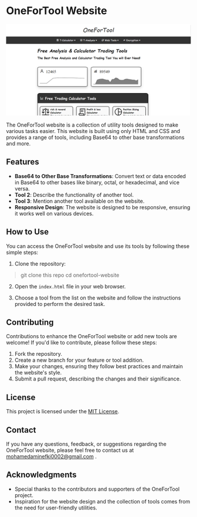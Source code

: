 # OneForTool Website

![Website Screenshot](./redm.png)

The OneForTool website is a collection of utility tools designed to make various tasks easier. This website is built using only HTML and CSS and provides a range of tools, including Base64 to other base transformations and more.

## Features

- **Base64 to Other Base Transformations**: Convert text or data encoded in Base64 to other bases like binary, octal, or hexadecimal, and vice versa.
- **Tool 2**: Describe the functionality of another tool.
- **Tool 3**: Mention another tool available on the website.
- **Responsive Design**: The website is designed to be responsive, ensuring it works well on various devices.

## How to Use

You can access the OneForTool website and use its tools by following these simple steps:

1. Clone the repository:
  >git clone this repo 
  >cd onefortool-website


2. Open the `index.html` file in your web browser.

3. Choose a tool from the list on the website and follow the instructions provided to perform the desired task.

## Contributing

Contributions to enhance the OneForTool website or add new tools are welcome! If you'd like to contribute, please follow these steps:

1. Fork the repository.
2. Create a new branch for your feature or tool addition.
3. Make your changes, ensuring they follow best practices and maintain the website's style.
4. Submit a pull request, describing the changes and their significance.

## License

This project is licensed under the [MIT License](LICENSE).

## Contact

If you have any questions, feedback, or suggestions regarding the OneForTool website, please feel free to contact us at mohamedaminefki0002@gmail.com .

## Acknowledgments

- Special thanks to the contributors and supporters of the OneForTool project.
- Inspiration for the website design and the collection of tools comes from the need for user-friendly utilities.


